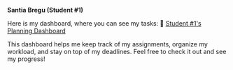 **Santia Bregu (Student #1)**

Here is my dashboard, where you can see my tasks:
🔗 [Student #1's Planning Dashboard](https://github.com/users/javpalgon/projects/1/views/9)

This dashboard helps me keep track of my assignments, organize my workload, and stay on top of my deadlines. Feel free to check it out and see my progress!
